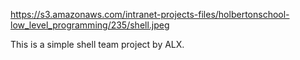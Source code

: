 

https://s3.amazonaws.com/intranet-projects-files/holbertonschool-low_level_programming/235/shell.jpeg

This is a simple shell team project by ALX.
